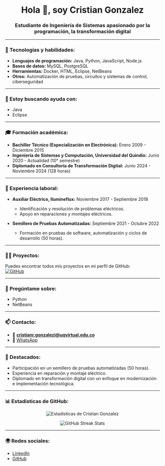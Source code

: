 <h1 align="center">Hola 👋, soy Cristian Gonzalez</h1>
<h3 align="center">Estudiante de Ingeniería de Sistemas apasionado por la programación, la transformación digital</h3>



---

### 🌱 Tecnologías y habilidades:
- **Lenguajes de programación:** Java, Python, JavaScript, Node.js
- **Bases de datos:** MySQL, PostgreSQL
- **Herramientas:** Docker, HTML, Eclipse, NetBeans
- **Otros:** Automatización de pruebas, circuitos y sistemas de control, ciberseguridad

---

### 🤝 Estoy buscando ayuda con:
- Java
- Eclipse

---

### 🎓 Formación académica:
- **Bachiller Técnico (Especialización en Electrónica):** Enero 2009 - Diciembre 2015  
- **Ingeniería de Sistemas y Computación, Universidad del Quindío:** Junio 2020 - Actualidad (10° semestre)  
- **Diplomado en Consultoría de Transformación Digital:** Junio 2024 - Noviembre 2024 (128 horas)

---

### 💼 Experiencia laboral:
- **Auxiliar Eléctrico, Ilumineflux:** Noviembre 2017 - Septiembre 2018  
  - Identificación y resolución de problemas eléctricos.  
  - Apoyo en reparaciones y montajes eléctricos.  

- **Semillero de Pruebas Automatizadas:** Septiembre 2021 - Octubre 2022  
  - Formación en pruebas de software, automatización y ciclos de desarrollo (50 horas).

---

### 👨‍💻 Proyectos:
Puedes encontrar todos mis proyectos en mi perfil de GitHub:  
[![GitHub](https://img.shields.io/badge/GitHub-CristianGonzalez23-181717?style=for-the-badge&logo=github)](https://github.com/CristianGonzalez23)

---

### 💬 Pregúntame sobre:
- Python
- NetBeans

---

### 📫 Contacto:
- 📧 **cristianr.gonzalezi@uqvirtual.edu.co**  
- 📱 [WhatsApp](https://wa.me/3008673152)  

---

### 🌟 Destacados:
- Participación en un semillero de pruebas automatizadas (50 horas).  
- Experiencia en reparación y montaje eléctrico.  
- Diplomado en transformación digital con un enfoque en modernización e implementación tecnológica.

---

### 📊 Estadísticas de GitHub:
<p align="center">
  <img src="https://github-readme-stats.vercel.app/api?username=CristianGonzalez23&show_icons=true&theme=radical" alt="Estadísticas de Cristian Gonzalez" />
</p>

<p align="center">
  <img src="https://github-readme-streak-stats.herokuapp.com/?user=CristianGonzalez23&theme=radical" alt="GitHub Streak Stats" />
</p>

---

### 🌍 Redes sociales:
- [LinkedIn](https://www.linkedin.com/in/CristianRGonzalez/)
- [GitHub](https://github.com/CristianGonzalez23)
